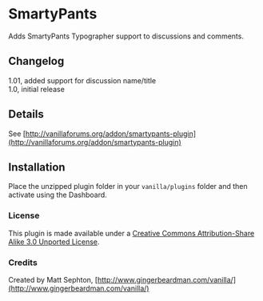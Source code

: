 # SmartyPants

Adds SmartyPants Typographer support to discussions and comments.

## Changelog
1.01, added support for discussion name/title  
1.0, initial release  

## Details
See [http://vanillaforums.org/addon/smartypants-plugin](http://vanillaforums.org/addon/smartypants-plugin)

## Installation
Place the unzipped plugin folder in your `vanilla/plugins` folder and then activate using the Dashboard.  

### License
This plugin is made available under a [Creative Commons Attribution-Share Alike 3.0 Unported License](http://creativecommons.org/licenses/by-sa/3.0).

### Credits
Created by Matt Sephton, [http://www.gingerbeardman.com/vanilla/](http://www.gingerbeardman.com/vanilla/)
